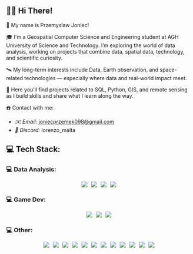 <h2>👋🏼 Hi There!</h2>

🌻 My name is Przemyslaw Joniec!

🎓 I'm a Geospatial Computer Science and Engineering student at AGH University of Science and Technology. I’m exploring the world of data analysis, working on projects that combine data, spatial data, technology, and scientific curiosity.

🛰️ My long-term interests include Data, Earth observation, and space-related technologies — especially where data and real-world impact meet.

💾 Here you'll find projects related to SQL, Python, GIS, and remote sensing as I build skills and share what I learn along the way.<br>

☎️ Contact with me:
- <i>✉️ Email:</i> joniecprzemek098@gmail.com
- <i>👾 Discord:</i> lorenzo_malta

<h2>💻 Tech Stack:</h2>
<h3>💻 Data Analysis:</h3>
<div align="left" style="display: flex; justify-content: center; gap: 10px; flex-wrap: wrap;">
<img src="https://img.shields.io/badge/python-3670A0?style=for-the-badge&logo=python&logoColor=ffdd54" />
<img src="https://img.shields.io/badge/MySQL-005C84?style=for-the-badge&logo=mysql&logoColor=white" />
<img src="https://img.shields.io/badge/Microsoft_Excel-217346?style=for-the-badge&logo=microsoft-excel&logoColor=white" />
<img src="https://img.shields.io/badge/power_bi-F2C811?style=for-the-badge&logo=powerbi&logoColor=black" />
</div>
<h3>💻 Game Dev:</h3>
<div align="left" style="display: flex; justify-content: center; gap: 10px; flex-wrap: wrap;">
<img src="https://img.shields.io/badge/GODOT-%23FFFFFF.svg?style=for-the-badge&logo=godot-engine" />
<img src="https://img.shields.io/badge/GDScript-%2374267B.svg?style=for-the-badge&logo=godotengine&logoColor=white" />
<img src="https://img.shields.io/badge/Aseprite-FFFFFF?style=for-the-badge&logo=Aseprite&logoColor=#7D929E" />
</div>
<h3>💻 Other:</h3>
<div align="left" style="display: flex; justify-content: center; gap: 10px; flex-wrap: wrap;">
<img src="https://img.shields.io/badge/HTML5-E34F26?style=for-the-badge&logo=html5&logoColor=white" />
<img src="https://img.shields.io/badge/CSS3-1572B6?style=for-the-badge&logo=css3&logoColor=white" />
<img src="https://img.shields.io/badge/JavaScript-323330?style=for-the-badge&logo=javascript&logoColor=F7DF1E" />
<img src="https://img.shields.io/badge/PHP-777BB4?style=for-the-badge&logo=php&logoColor=white" />
<img src="https://img.shields.io/badge/SASS-hotpink.svg?style=for-the-badge&logo=SASS&logoColor=white" />
<img src="https://img.shields.io/badge/NPM-%23CB3837.svg?style=for-the-badge&logo=npm&logoColor=white" />
<img src="https://img.shields.io/badge/GULP-%23CF4647.svg?style=for-the-badge&logo=gulp&logoColor=white" />
<img src="https://img.shields.io/badge/Bootstrap-563D7C?style=for-the-badge&logo=bootstrap&logoColor=white" />
<img src="https://img.shields.io/badge/Adobe%20XD-470137?style=for-the-badge&logo=Adobe%20XD&logoColor=#FF61F6" />
<img src="https://img.shields.io/badge/gimp-5C5543?style=for-the-badge&logo=gimp&logoColor=white" />
<img src="https://img.shields.io/badge/Adobe%20Photoshop-31A8FF?style=for-the-badge&logo=Adobe%20Photoshop&logoColor=black" />
<img src="https://img.shields.io/badge/Visual_Studio_Code-0078D4?style=for-the-badge&logo=visual%20studio%20code&logoColor=white" />
</div>
